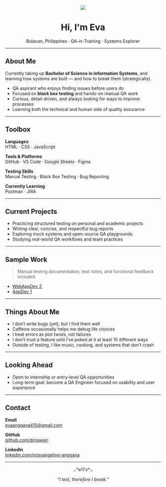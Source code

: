 <p align="center">
  <img src="https://readme-typing-svg.demolab.com?font=Fira+Code&pause=1000&color=00BFFF&center=true&vCenter=true&width=435&lines=Testing+Enthusiast;QA-in-Training;Breaking+for+the+Better" />
</p>

<h1 align="center">Hi, I'm Eva</h1>
<p align="center">Bulacan, Philippines · QA-in-Training · Systems Explorer</p>

---

## About Me

Currently taking up  **Bachelor of Science in Information Systems**, and learning how systems are built — and how to break them (strategically).

- QA aspirant who enjoys finding issues before users do  
- Focused on **black box testing** and hands-on manual QA work  
- Curious, detail-driven, and always looking for ways to improve processes  
- Learning both the technical and human side of quality assurance

---

## Toolbox

**Languages**  
HTML · CSS · JavaScript

**Tools & Platforms**  
GitHub · VS Code · Google Sheets · Figma

**Testing Skills**  
Manual Testing · Black Box Testing · Bug Reporting

**Currently Learning**  
Postman · JIRA 

---

## Current Projects

- Practicing structured testing on personal and academic projects  
- Writing clear, concise, and respectful bug reports  
- Exploring mock systems and open-source QA playgrounds  
- Studying real-world QA workflows and team practices

---

## Sample Work

> Manual testing documentation, test notes, and functional feedback included.

- [WebAppDev 2](https://docs.google.com/spreadsheets/d/10v0ha6Bz_b8PyYRAhvoODsVBKwMMzp-a-xshPHCuoUs/edit?usp=sharing)
- [AppDev 1](https://docs.google.com/document/d/1qJvhvVOgoqM6CGPDfjKgsELFYrcKJ4uW6LEXwc-g9OE/edit?tab=t.0)

---

## Things About Me

- I don’t write bugs (yet), but I find them well  
- Caffeine occasionally helps me debug life choices  
- I treat errors as plot twists, not failures  
- I don’t trust a feature until I’ve poked at it at least 10 different ways  
- Outside of testing, I like music, cooking, and systems that don’t crash

---

## Looking Ahead

- Open to internship or entry-level QA opportunities  
- Long-term goal: become a QA Engineer focused on usability and user experience

---

## Contact

**Email**  
[evaanggana415@gmail.com](mailto:evaanggana415@gmail.com)

**GitHub**  
[github.com/dimawari](https://github.com/dimawari)

**LinkedIn**  
[linkedin.com/in/evangeline-anggana](https://www.linkedin.com/in/evangeline-anggana)

---

<p align="center">₊‧°𐐪♡𐑂°‧₊</p>
<p align="center"><i>"I test, therefore I break."</i></p>
